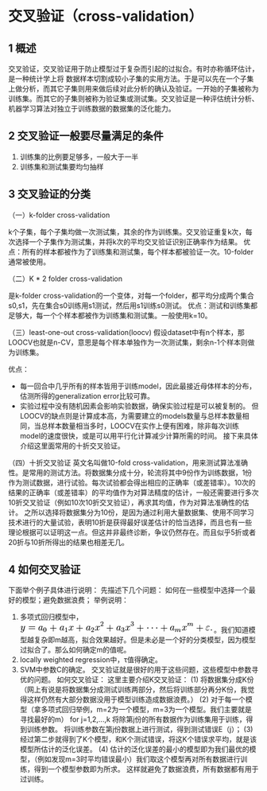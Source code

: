 # 交叉验证（cross-validation）
## 1 概述
交叉验证，交叉验证用于防止模型过于复杂而引起的过拟合。有时亦称循环估计，是一种统计学上将
数据样本切割成较小子集的实用方法。于是可以先在一个子集上做分析，而其它子集则用来做后续对此分析的确认及验证。一开始的子集被称为训练集。而其它的子集则被称为验证集或测试集。交叉验证是一种评估统计分析、机器学习算法对独立于训练数据的数据集的泛化能力。

## 2 交叉验证一般要尽量满足的条件
1. 训练集的比例要足够多，一般大于一半
2. 训练集和测试集要均匀抽样

## 3 交叉验证的分类
（一）k-folder cross-validation

k个子集，每个子集均做一次测试集，其余的作为训练集。交叉验证重复k次，每次选择一个子集作为测试集，并将k次的平均交叉验证识别正确率作为结果。
优点：所有的样本都被作为了训练集和测试集，每个样本都被验证一次。10-folder通常被使用。

（二）K * 2 folder cross-validation

是k-folder cross-validation的一个变体，对每一个folder，都平均分成两个集合s0,s1，先在集合s0训练用s1测试，然后用s1训练s0测试。
优点：测试和训练集都足够大，每一个个样本都被作为训练集和测试集。一般使用k=10。

（三）least-one-out cross-validation(loocv)
假设dataset中有n个样本，那LOOCV也就是n-CV，意思是每个样本单独作为一次测试集，剩余n-1个样本则做为训练集。

优点：
+ 每一回合中几乎所有的样本皆用于训练model，因此最接近母体样本的分布，估测所得的generalization error比较可靠。
+ 实验过程中没有随机因素会影响实验数据，确保实验过程是可以被复制的。
但LOOCV的缺点则是计算成本高，为需要建立的models数量与总样本数量相同，当总样本数量相当多时，LOOCV在实作上便有困难，除非每次训练model的速度很快，或是可以用平行化计算减少计算所需的时间。
接下来具体介绍这里面常用的十折交叉验证。

（四）十折交叉验证
英文名叫做10-fold cross-validation，用来测试算法准确性。是常用的测试方法。将数据集分成十分，轮流将其中9份作为训练数据，1份作为测试数据，进行试验。每次试验都会得出相应的正确率（或差错率）。10次的结果的正确率（或差错率）的平均值作为对算法精度的估计，一般还需要进行多次10折交叉验证（例如10次10折交叉验证），再求其均值，作为对算法准确性的估计。
之所以选择将数据集分为10份，是因为通过利用大量数据集、使用不同学习技术进行的大量试验，表明10折是获得最好误差估计的恰当选择，而且也有一些理论根据可以证明这一点。但这并非最终诊断，争议仍然存在。而且似乎5折或者20折与10折所得出的结果也相差无几。

## 4 如何交叉验证
下面举个例子具体进行说明：
先描述下几个问题：
如何在一些模型中选择一个最好的模型；避免数据浪费；
举例说明：
1. 多项式回归模型中，![image](https://raw.githubusercontent.com/zhiyuanz-hub/public-picture/master/9-1.png) 。我们知道模型越复杂即m越高，拟合效果越好。但是未必是一个好的分类模型，因为模型过拟合了。那么如何确定m的值呢。
2. locally weighted regression中，τ值得确定。
3. SVM中参数C的确定。
交叉验证就是很好的用于这些问题，这些模型中参数寻优的问题。
如何交叉验证：
这里主要介绍K交叉验证：
(1) 将数据集分成K份（网上有说是将数据集分成测试训练两部分，然后将训练部分再分K份，我觉得这样仍然有大部分数据没用于模型训练造成数据浪费。）
(2) 对于每一个模型（拿多项式回归举例，m=2为一个模型，m=3为一个模型。我们主要就是寻找最好的m）
     for j=1,2,...,k
        将除第j份的所有数据作为训练集用于训练，得到训练参数。
        将训练参数在第j份数据上进行测试，得到测试错误E（j）；
(3) 经过第二步就得到了K个模型，和K个测试错误，将这K个错误求平均，就是该模型所估计的泛化误差。
(4) 估计的泛化误差的最小的模型即为我们最优的模型，（例如发现m=3时平均错误最小）我们取这个模型再对所有数据进行训练，得到一个模型参数即为所求。
这样就避免了数据浪费，所有数据都有用于过训练。
